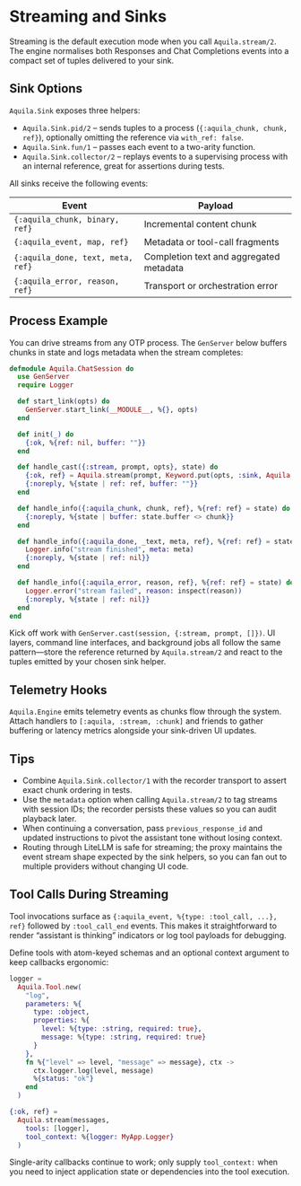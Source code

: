# Streaming and Sinks

Streaming is the default execution mode when you call `Aquila.stream/2`. The
engine normalises both Responses and Chat Completions events into a compact
set of tuples delivered to your sink.

## Sink Options

`Aquila.Sink` exposes three helpers:

- `Aquila.Sink.pid/2` – sends tuples to a process (`{:aquila_chunk, chunk, ref}`),
  optionally omitting the reference via `with_ref: false`.
- `Aquila.Sink.fun/1` – passes each event to a two-arity function.
- `Aquila.Sink.collector/2` – replays events to a supervising process with an
  internal reference, great for assertions during tests.

All sinks receive the following events:

| Event | Payload |
| --- | --- |
| `{:aquila_chunk, binary, ref}` | Incremental content chunk |
| `{:aquila_event, map, ref}` | Metadata or tool-call fragments |
| `{:aquila_done, text, meta, ref}` | Completion text and aggregated metadata |
| `{:aquila_error, reason, ref}` | Transport or orchestration error |

## Process Example

You can drive streams from any OTP process. The `GenServer` below buffers
chunks in state and logs metadata when the stream completes:

```elixir
defmodule Aquila.ChatSession do
  use GenServer
  require Logger

  def start_link(opts) do
    GenServer.start_link(__MODULE__, %{}, opts)
  end

  def init(_) do
    {:ok, %{ref: nil, buffer: ""}}
  end

  def handle_cast({:stream, prompt, opts}, state) do
    {:ok, ref} = Aquila.stream(prompt, Keyword.put(opts, :sink, Aquila.Sink.pid(self())))
    {:noreply, %{state | ref: ref, buffer: ""}}
  end

  def handle_info({:aquila_chunk, chunk, ref}, %{ref: ref} = state) do
    {:noreply, %{state | buffer: state.buffer <> chunk}}
  end

  def handle_info({:aquila_done, _text, meta, ref}, %{ref: ref} = state) do
    Logger.info("stream finished", meta: meta)
    {:noreply, %{state | ref: nil}}
  end

  def handle_info({:aquila_error, reason, ref}, %{ref: ref} = state) do
    Logger.error("stream failed", reason: inspect(reason))
    {:noreply, %{state | ref: nil}}
  end
end
```

Kick off work with `GenServer.cast(session, {:stream, prompt, []})`. UI layers,
command line interfaces, and background jobs all follow the same pattern—store
the reference returned by `Aquila.stream/2` and react to the tuples emitted by
your chosen sink helper.

## Telemetry Hooks

`Aquila.Engine` emits telemetry events as chunks flow through the system. Attach
handlers to `[:aquila, :stream, :chunk]` and friends to gather buffering or
latency metrics alongside your sink-driven UI updates.

## Tips

- Combine `Aquila.Sink.collector/1` with the recorder transport to assert exact
  chunk ordering in tests.
- Use the `metadata` option when calling `Aquila.stream/2` to tag streams with
  session IDs; the recorder persists these values so you can audit playback
  later.
- When continuing a conversation, pass `previous_response_id` and updated
  instructions to pivot the assistant tone without losing context.
- Routing through LiteLLM is safe for streaming; the proxy maintains the
  event stream shape expected by the sink helpers, so you can fan out to
  multiple providers without changing UI code.

## Tool Calls During Streaming

Tool invocations surface as `{:aquila_event, %{type: :tool_call, ...}, ref}`
followed by `:tool_call_end` events. This makes it straightforward to render
“assistant is thinking” indicators or log tool payloads for debugging.

Define tools with atom-keyed schemas and an optional context argument to keep
callbacks ergonomic:

```elixir
logger =
  Aquila.Tool.new(
    "log",
    parameters: %{
      type: :object,
      properties: %{
        level: %{type: :string, required: true},
        message: %{type: :string, required: true}
      }
    },
    fn %{"level" => level, "message" => message}, ctx ->
      ctx.logger.log(level, message)
      %{status: "ok"}
    end
  )

{:ok, ref} =
  Aquila.stream(messages,
    tools: [logger],
    tool_context: %{logger: MyApp.Logger}
  )
```

Single-arity callbacks continue to work; only supply `tool_context:` when you
need to inject application state or dependencies into the tool execution.

